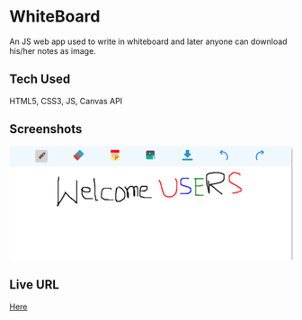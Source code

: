 # WhiteBoard

An JS web app used to write in whiteboard and later anyone can download his/her notes as image. 

## Tech Used

HTML5, CSS3, JS, Canvas API

## Screenshots

![Screenshot](screenshot-paulranjan694.github.io-2021.10.31-00_29_40.png)

## Live URL

[Here](https://paulranjan694.github.io/whiteboard/)

